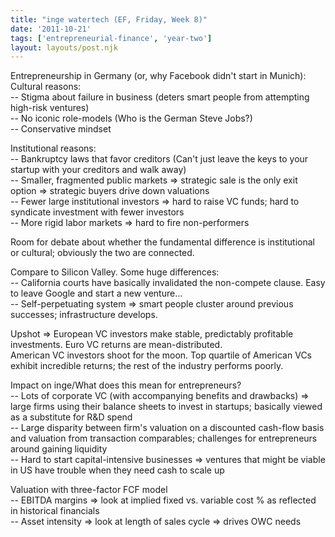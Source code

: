 ```yaml
---
title: "inge watertech (EF, Friday, Week 8)"
date: '2011-10-21'
tags: ['entrepreneurial-finance', 'year-two']
layout: layouts/post.njk
---
```


Entrepreneurship in Germany (or, why Facebook didn't start in Munich):\
Cultural reasons:\
-- Stigma about failure in business (deters smart people from attempting high-risk ventures)\
-- No iconic role-models (Who is the German Steve Jobs?)\
-- Conservative mindset

Institutional reasons:\
-- Bankruptcy laws that favor creditors (Can't just leave the keys to your startup with your creditors and walk away)\
-- Smaller, fragmented public markets => strategic sale is the only exit option => strategic buyers drive down valuations\
-- Fewer large institutional investors => hard to raise VC funds; hard to syndicate investment with fewer investors\
-- More rigid labor markets => hard to fire non-performers

Room for debate about whether the fundamental difference is institutional or cultural; obviously the two are connected.

Compare to Silicon Valley. Some huge differences:\
-- California courts have basically invalidated the non-compete clause. Easy to leave Google and start a new venture...\
-- Self-perpetuating system => smart people cluster around previous successes; infrastructure develops.

Upshot => European VC investors make stable, predictably profitable investments. Euro VC returns are mean-distributed.\
American VC investors shoot for the moon. Top quartile of American VCs exhibit incredible returns; the rest of the industry performs poorly.

Impact on inge/What does this mean for entrepreneurs?\
-- Lots of corporate VC (with accompanying benefits and drawbacks) => large firms using their balance sheets to invest in startups; basically viewed as a substitute for R&D spend\
-- Large disparity between firm's valuation on a discounted cash-flow basis and valuation from transaction comparables; challenges for entrepreneurs around gaining liquidity\
-- Hard to start capital-intensive businesses => ventures that might be viable in US have trouble when they need cash to scale up

Valuation with three-factor FCF model\
-- EBITDA margins => look at implied fixed vs. variable cost % as reflected in historical financials\
-- Asset intensity => look at length of sales cycle => drives OWC needs
